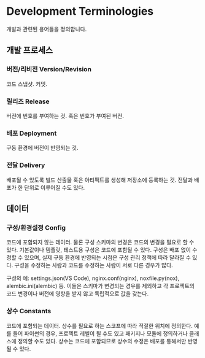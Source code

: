 # Development Terminologies
개발과 관련된 용어들을 정의합니다.

## 개발 프로세스

### 버전/리비전 Version/Revision
코드 스냅샷. 커밋.

### 릴리즈 Release
버전에 번호를 부여하는 것. 혹은 번호가 부여된 버전.

### 배포 Deployment
구동 환경에 버전이 반영되는 것.

### 전달 Delivery
배포될 수 있도록 빌드 산출물 혹은 아티팩트를 생성해 저장소에 등록하는 것.
전달과 배포가 한 단위로 이루어질 수도 있다.

## 데이터

### 구성/환경설정 Config
코드에 포함되지 않는 데이터.
물론 구성 스키마의 변경은 코드의 변경을 필요로 할 수 있다.
기본값이나 템플릿, 테스트용 구성은 코드에 포함될 수 있다.
구성은 배포 없이 수정할 수 있으며, 실제 구동 환경에 반영되는 시점은 구성 관리 정책에 따라 달라질 수 있다.
구성을 수정하는 사람과 코드를 수정하는 사람이 서로 다른 경우가 많다.

구성의 예: settings.json(VS Code), nginx.conf(nginx), noxfile.py(nox), alembic.ini(alembic) 등.
이들은 스키마가 변경되는 경우를 제외하고 각 프로젝트의 코드 변경이나 버전에 영향을 받지 않고 독립적으로 값을 갖는다.

### 상수 Constants
코드에 포함되는 데이터.
상수를 필요로 하는 스코프에 따라 적절한 위치에 정의한다.
예를 들어 파이썬의 경우, 프로젝트 레벨이 될 수도 있고 패키지나 모듈에 정의하거나 클래스에 정의할 수도 있다.
상수는 코드에 포함되므로 상수의 수정은 배포를 통해서만 반영될 수 있다.
